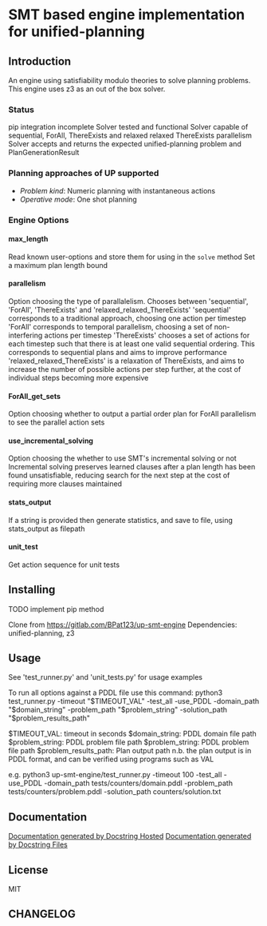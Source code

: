 # SMT based engine implementation for unified-planning

## Introduction
An engine using satisfiability modulo theories to solve planning problems. This engine uses z3 as an out of the box solver.

### Status
pip integration incomplete
Solver tested and functional
    Solver capable of sequential, ForAll, ThereExists and relaxed relaxed ThereExists parallelism
Solver accepts and returns the expected unified-planning problem and PlanGenerationResult

### Planning approaches of UP supported
- *Problem kind*: Numeric planning with instantaneous actions
- *Operative mode*: One shot planning


### Engine Options
#### max_length
Read known user-options and store them for using in the `solve` method
Set a maximum plan length bound
#### parallelism
Option choosing the type of parallalelism. Chooses between 'sequential', 'ForAll', 'ThereExists' and 'relaxed_relaxed_ThereExists'
'sequential' corresponds to a traditional approach, choosing one action per timestep
'ForAll' corresponds to temporal parallelism, choosing a set of non-interfering actions per timestep
'ThereExists' chooses a set of actions for each timestep such that there is at least one valid sequential ordering. This corresponds to sequential plans and aims to improve performance
'relaxed_relaxed_ThereExists' is a relaxation of ThereExists, and aims to increase the number of possible actions per step further, at the cost of individual steps becoming more expensive
#### ForAll_get_sets
Option choosing whether to output a partial order plan for ForAll parallelism to see the parallel action sets
#### use_incremental_solving
Option choosing the whether to use SMT's incremental solving or not
Incremental solving preserves learned clauses after a plan length has been found unsatisfiable, reducing search for the next step at the cost of requiring more clauses maintained
#### stats_output
If a string is provided then generate statistics, and save to file, using stats_output as filepath
#### unit_test
Get action sequence for unit tests


## Installing
TODO implement pip method

Clone from https://gitlab.com/BPat123/up-smt-engine
Dependencies: unified-planning, z3

## Usage
See 'test_runner.py' and 'unit_tests.py' for usage examples

To run all options against a PDDL file use this command:
python3 test_runner.py -timeout "$TIMEOUT_VAL" -test_all -use_PDDL -domain_path "$domain_string" -problem_path "$problem_string" -solution_path "$problem_results_path"

$TIMEOUT_VAL: timeout in seconds
$domain_string: PDDL domain file path
$problem_string: PDDL problem file path
$problem_string: PDDL problem file path
$problem_results_path: Plan output path
n.b. the plan output is in PDDL format, and can be verified using programs such as VAL

e.g.
python3 up-smt-engine/test_runner.py -timeout 100 -test_all -use_PDDL -domain_path tests/counters/domain.pddl -problem_path tests/counters/problem.pddl -solution_path counters/solution.txt

## Documentation

[Documentation generated by Docstring Hosted](https://bpat123.gitlab.io/up-smt-engine/html/)
[Documentation generated by Docstring Files](./docs/_build/html/index.html)

## License

MIT

## CHANGELOG
